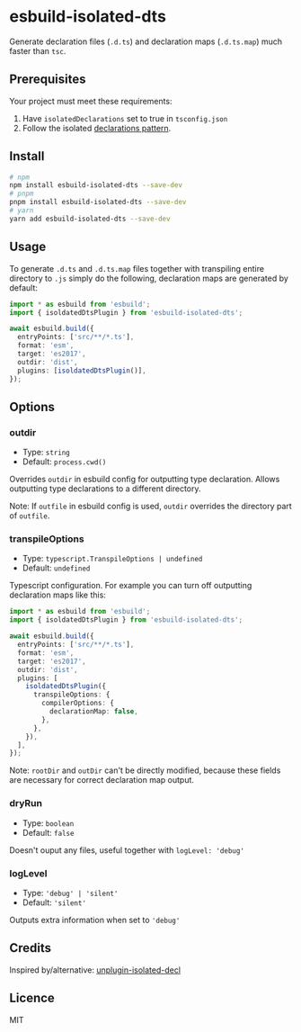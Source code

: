 # esbuild-isolated-dts

Generate declaration files (`.d.ts`) and declaration maps (`.d.ts.map`) much faster than `tsc`.

## Prerequisites

Your project must meet these requirements:

1. Have `isolatedDeclarations` set to true in `tsconfig.json`
2. Follow the isolated [declarations pattern](https://www.typescriptlang.org/tsconfig/#isolatedDeclarations).

## Install

```bash
# npm
npm install esbuild-isolated-dts --save-dev
# pnpm
pnpm install esbuild-isolated-dts --save-dev
# yarn
yarn add esbuild-isolated-dts --save-dev
```

## Usage

To generate `.d.ts` and `.d.ts.map` files together with transpiling entire directory to `.js` simply do the following, declaration maps are generated by default:

```typescript
import * as esbuild from 'esbuild';
import { isoldatedDtsPlugin } from 'esbuild-isolated-dts';

await esbuild.build({
  entryPoints: ['src/**/*.ts'],
  format: 'esm',
  target: 'es2017',
  outdir: 'dist',
  plugins: [isoldatedDtsPlugin()],
});
```

## Options

### outdir

- Type: `string`
- Default: `process.cwd()`

Overrides `outdir` in esbuild config for outputting type declaration. Allows outputting type declarations to a different directory.

Note: If `outfile` in esbuild config is used, `outdir` overrides the directory part of `outfile`.

### transpileOptions

- Type: `typescript.TranspileOptions | undefined`
- Default: `undefined`

Typescript configuration. For example you can turn off outputting declaration maps like this:

```typescript
import * as esbuild from 'esbuild';
import { isoldatedDtsPlugin } from 'esbuild-isolated-dts';

await esbuild.build({
  entryPoints: ['src/**/*.ts'],
  format: 'esm',
  target: 'es2017',
  outdir: 'dist',
  plugins: [
    isoldatedDtsPlugin({
      transpileOptions: {
        compilerOptions: {
          declarationMap: false,
        },
      },
    }),
  ],
});
```

Note: `rootDir` and `outDir` can't be directly modified, because these fields are necessary for correct declaration map output.

### dryRun

- Type: `boolean`
- Default: `false`

Doesn't ouput any files, useful together with `logLevel: 'debug'`

### logLevel

- Type: `'debug' | 'silent'`
- Default: `'silent'`

Outputs extra information when set to `'debug'`

## Credits

Inspired by/alternative: [unplugin-isolated-decl](https://github.com/unplugin/unplugin-isolated-decl)

## Licence

MIT
